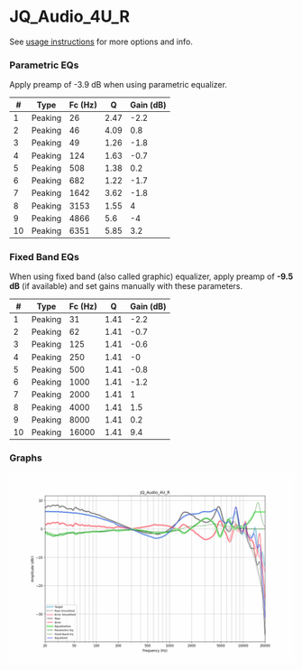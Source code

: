 # JQ_Audio_4U_R
See [usage instructions](https://github.com/jaakkopasanen/AutoEq#usage) for more options and info.

### Parametric EQs
Apply preamp of -3.9 dB when using parametric equalizer.

|   # | Type    |   Fc (Hz) |    Q |   Gain (dB) |
|-----|---------|-----------|------|-------------|
|   1 | Peaking |        26 | 2.47 |        -2.2 |
|   2 | Peaking |        46 | 4.09 |         0.8 |
|   3 | Peaking |        49 | 1.26 |        -1.8 |
|   4 | Peaking |       124 | 1.63 |        -0.7 |
|   5 | Peaking |       508 | 1.38 |         0.2 |
|   6 | Peaking |       682 | 1.22 |        -1.7 |
|   7 | Peaking |      1642 | 3.62 |        -1.8 |
|   8 | Peaking |      3153 | 1.55 |         4   |
|   9 | Peaking |      4866 | 5.6  |        -4   |
|  10 | Peaking |      6351 | 5.85 |         3.2 |

### Fixed Band EQs
When using fixed band (also called graphic) equalizer, apply preamp of **-9.5 dB** (if available) and set gains manually with these parameters.

|   # | Type    |   Fc (Hz) |    Q |   Gain (dB) |
|-----|---------|-----------|------|-------------|
|   1 | Peaking |        31 | 1.41 |        -2.2 |
|   2 | Peaking |        62 | 1.41 |        -0.7 |
|   3 | Peaking |       125 | 1.41 |        -0.6 |
|   4 | Peaking |       250 | 1.41 |        -0   |
|   5 | Peaking |       500 | 1.41 |        -0.8 |
|   6 | Peaking |      1000 | 1.41 |        -1.2 |
|   7 | Peaking |      2000 | 1.41 |         1   |
|   8 | Peaking |      4000 | 1.41 |         1.5 |
|   9 | Peaking |      8000 | 1.41 |         0.2 |
|  10 | Peaking |     16000 | 1.41 |         9.4 |

### Graphs
![](./JQ_Audio_4U_R.png)
